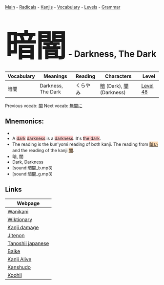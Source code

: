 <style> bigfont {font-size: 100px}</style>
[Main](../README.md) -
[Radicals](../radicals.md) -
[Kanjis](../kanjis.md) -
[Vocabulary](../vocabulary.md) -
[Levels](../levels.md) -
[Grammar](../grammar.md)
# <bigfont> 暗闇</bigfont> - Darkness, The Dark 

| Vocabulary | Meanings | Reading | Characters | Level |
| --- | --- | --- | --- | --- |
| 暗闇 | Darkness, The Dark | くらやみ |  [暗](../kanjis/暗.md) (Dark), [闇](../kanjis/闇.md) (Darkness) | [Level 48](../levels/wk_level48.md) |

Previous vocab: [闇](闇.md) Next vocab: [無闇に](無闇に.md) 

## Mnemonics:

* 
* A <span style="background-color:#ffcccb"> dark</span> <span style="background-color:#ffcccb"> darkness</span> is a <span style="background-color:#ffcccb"> darkness</span>. It's <span style="background-color:#ffcccb"> the dark</span>.
* The reading is the kun'yomi reading of both kanji. The reading from <span style="background-color:#fed8b1"> [暗い](https://jisho.org/search/暗い)</span> and the reading of the kanji <span style="background-color:#fed8b1"> [闇](https://jisho.org/search/闇)</span>.
* 暗, 闇
* Dark, Darkness
* [sound:暗闇_b.mp3]
* [sound:暗闇_g.mp3]


## Links 

| Webpage |
| --- |
| [Wanikani          ](https://www.wanikani.com/kanji/暗闇) |
| [Wiktionary        ](https://en.wiktionary.org/wiki/暗闇) |
| [Kanji damage      ](http://www.kanjidamage.com/kanji/search?utf8=✓&q=暗闇) |
| [Jitenon           ](https://jitenon.com/kanji/暗闇) |
| [Tanoshii japanese ](https://www.tanoshiijapanese.com/dictionary/kanji.cfm?k=暗闇) |
| [Baike             ](https://baike.baidu.com/item/暗闇) |
| [Kanji Alive       ](https://app.kanjialive.com/暗闇) |
| [Kanshudo          ](https://www.kanshudo.com/searchmn?q=暗闇) |
| [Koohii            ](https://kanji.koohii.com/study/kanji/暗闇) |

